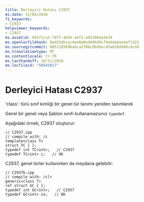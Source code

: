 ```yaml
---
title: Derleyici Hatası C2937
ms.date: 11/04/2016
f1_keywords:
- C2937
helpviewer_keywords:
- C2937
ms.assetid: 95671ca3-79f7-4b56-a5f2-a92296da1629
ms.openlocfilehash: 8ad25dbcec4ee8a8ed49449cf9e64ebae4af1321
ms.sourcegitcommit: 6052185696adca270bc9bdbec45a626dd89cdcdd
ms.translationtype: MT
ms.contentlocale: tr-TR
ms.lasthandoff: 10/31/2018
ms.locfileid: "50541017"
---
```

# <a name="compiler-error-c2937"></a>Derleyici Hatası C2937

'class': türü sınıf kimliği bir genel tür tanımı yeniden tanımlandı

Genel bir genel veya Şablon sınıfı kullanamazsınız `typedef`.

Aşağıdaki örnek, C2937 oluşturur:

```
// C2937.cpp
// compile with: /c
template<class T>
struct TC { };
typedef int TC<int>;   // C2937
typedef TC<int> c;   // OK
```

C2937, genel türler kullanırken da meydana gelebilir:

```
// C2937b.cpp
// compile with: /clr
generic<class T>
ref struct GC { };
typedef int GC<int>;   // C2937
typedef GC<int> xx;   // OK
```